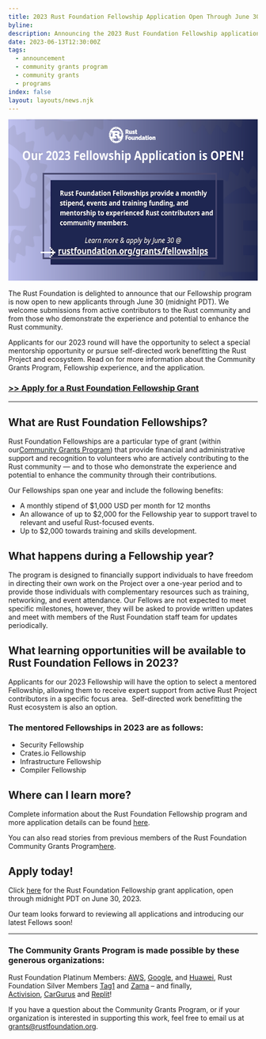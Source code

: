 ```yaml
---
title: 2023 Rust Foundation Fellowship Application Open Through June 30
byline:
description: Announcing the 2023 Rust Foundation Fellowship application.
date: 2023-06-13T12:30:00Z
tags:
  - announcement
  - community grants program
  - community grants
  - programs
index: false
layout: layouts/news.njk
---
```

<img src="/img/news/2023-06-13-fellowship-application/fellowship-graphic.png" width="580" height="326" alt="[heading] Our 2023 Fellowship Application is OPEN!  [sub-heading] Rust Foundation Fellowships provide a monthly stipend, events and training funding, and mentorship to experienced Rust contributors and community members.  [call-to-action] Learn more &amp; apply by June 30 @ rustfoundation.org/grants/fellowships" title="Rust Foundation 2023 Fellowship application is open" />

The Rust Foundation is delighted to announce that our Fellowship program is now open to new applicants through June 30 (midnight PDT). We welcome submissions from active contributors to the Rust community and from those who demonstrate the experience and potential to enhance the Rust community.

Applicants for our 2023 round will have the opportunity to select a special mentorship opportunity or pursue self-directed work benefitting the Rust Project and ecosystem. Read on for more information about the Community Grants Program, Fellowship experience, and the application.&nbsp;

### [**<u>&gt;&gt; Apply for a Rust Foundation Fellowship Grant</u>**](https://app.smarterselect.com/programs/80939-Rust-Foundation)



---

## **What are Rust Foundation Fellowships?**

Rust Foundation Fellowships are a particular type of grant (within our[<u>Community Grants Program</u>](https://foundation.rust-lang.org/grants/)) that provide financial and administrative support and recognition to volunteers who are actively contributing to the Rust community — and to those who demonstrate the experience and potential to enhance the community through their contributions.

Our Fellowships span one year and include the following benefits:&nbsp;

* A monthly stipend of $1,000 USD per month for 12 months
* An allowance of up to $2,000 for the Fellowship year to support travel to relevant and useful Rust-focused events.
* Up to $2,000 towards training and skills development.

## **What happens during a Fellowship year?&nbsp;**

The program is designed to financially support individuals to have freedom in directing their own work on the Project over a one-year period and to provide those individuals with complementary resources such as training, networking, and event attendance. Our Fellows are not expected to meet specific milestones, however, they will be asked to provide written updates and meet with members of the Rust Foundation staff team for updates periodically.&nbsp;

## **What learning opportunities will be available to Rust Foundation Fellows in 2023?**

Applicants for our 2023 Fellowship will have the option to select a mentored Fellowship, allowing them to receive expert support from active Rust Project contributors in a specific focus area.&nbsp; Self-directed work benefitting the Rust ecosystem is also an option.&nbsp;

### **The mentored Fellowships in 2023 are as follows:**

* Security Fellowship
* Crates.io Fellowship
* Infrastructure Fellowship
* Compiler Fellowship

## **Where can I learn more?&nbsp;**

Complete information about the Rust Foundation Fellowship program and more application details can be found&nbsp;[<u>here</u>](https://foundation.rust-lang.org/grants/fellowships/).&nbsp;

You can also read stories from previous members of the Rust Foundation Community Grants Program[<u>here</u>](https://foundation.rust-lang.org/tags/grantee%20spotlight/).&nbsp;

## **Apply today!**

Click&nbsp;[<u>here</u>](https://app.smarterselect.com/programs/80939-Rust-Foundation) for the Rust Foundation Fellowship grant application, open through midnight PDT on June 30, 2023.&nbsp;&nbsp;

Our team looks forward to reviewing all applications and introducing our latest Fellows soon!&nbsp;



---

### **The Community Grants Program is made possible by these generous organizations:**

Rust Foundation Platinum Members: [<u>AWS</u>](https://aws.amazon.com/), [<u>Google</u>](https://www.google.com/), and [<u>Huawei</u>](https://www.huawei.com/en/?ic_medium=direct&amp;ic_source=surlent), Rust Foundation Silver Members&nbsp;[<u>Tag1</u>](https://www.tag1consulting.com/)&nbsp;and [<u>Zama</u>](https://www.zama.ai/) – and finally, [<u>Activision</u>](https://www.activision.com/),&nbsp;[<u>CarGurus</u>](https://www.cargurus.com/)&nbsp;and [<u>Replit</u>](https://replit.com/)!

If you have a question about the Community Grants Program, or if your organization is interested in supporting this work, feel free to email us at grants@rustfoundation.org.&nbsp;